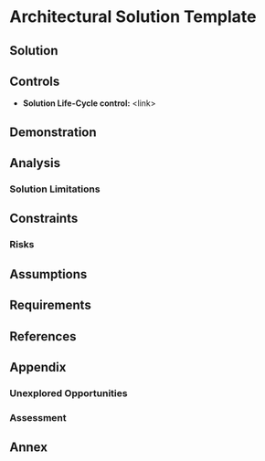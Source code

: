 # Architectural Solution Template

## Solution

## Controls

- **Solution Life-Cycle control:**  \<link\>


## Demonstration

## Analysis

### Solution Limitations

## Constraints 

### Risks 

## Assumptions

## Requirements

## References

## Appendix 

### Unexplored Opportunities 


### Assessment

## Annex 
